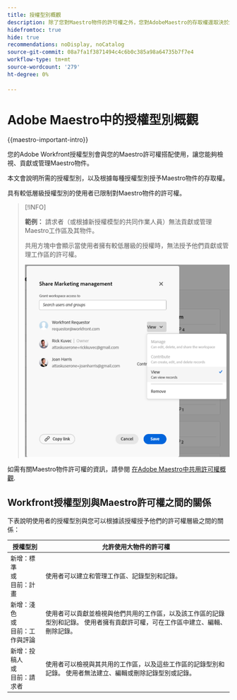 ```yaml
---
title: 授權型別概觀
description: 除了您對Maestro物件的許可權之外，您對AdobeMaestro的存取權還取決於您的授權型別。
hidefromtoc: true
hide: true
recommendations: noDisplay, noCatalog
source-git-commit: 08a7fa1f3871494c4c6b0c385a98a64735b7f7e4
workflow-type: tm+mt
source-wordcount: '279'
ht-degree: 0%

---
```


<!--update the metadata with real things when making this public; also update the description with something like this: Not all users in the organization have the same access and permissions to use Adobe Maestro. This article describes the levels of access that users could have to Adobe Maestro. -->
<!--update the title and the metadata title if Maestro is NOT its own product - because the title is too generic for it being a Workfront capability-->

# Adobe Maestro中的授權型別概觀

{{maestro-important-intro}}

您的Adobe Workfront授權型別會與您的Maestro許可權搭配使用，讓您能夠檢視、貢獻或管理Maestro物件。

本文會說明所需的授權型別，以及根據每種授權型別授予Maestro物件的存取權。

具有較低層級授權型別的使用者已限制對Maestro物件的許可權。

>[!INFO]
>
>**範例：** 請求者（或根據新授權模型的共同作業人員）無法貢獻或管理Maestro工作區及其物件。
>
>共用方塊中會顯示當使用者擁有較低層級的授權時，無法授予他們貢獻或管理工作區的許可權。
>
>![](assets/permissions-grayed-out-for-requestor-user.png)


如需有關Maestro物件許可權的資訊，請參閱 [在Adobe Maestro中共用許可權概觀](/help/quicksilver/maestro/access/sharing-permissions-overview.md).

## Workfront授權型別與Maestro許可權之間的關係

下表說明使用者的授權型別與您可以根據該授權授予他們的許可權層級之間的關係：


| 授權型別 | 允許使用大物件的許可權 |
|------------------------------------------------|-------------------------------------------------------------------------------------------------------------------------------------------------------------------------------|
| 新增：標準 <br> 或 <br>目前：計畫 | 使用者可以建立和管理工作區、記錄型別和記錄。 |
| 新增：淺色 <br> 或 <br>目前：工作與評論 | 使用者可以貢獻並檢視與他們共用的工作區，以及該工作區的記錄型別和記錄。  使用者擁有貢獻許可權，可在工作區中建立、編輯、刪除記錄。 |
| 新增：投稿人 <br> 或 <br>目前：請求者 | 使用者可以檢視與其共用的工作區，以及這些工作區的記錄型別和記錄。 使用者無法建立、編輯或刪除記錄型別或記錄。 |



